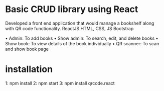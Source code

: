 # Basic CRUD library using React
Developed a front end application that would manage a bookshelf along with QR code functionality.
ReactJS
HTML, CSS, JS
Bootstrap

• Admin: To add books
• Show admin: To search, edit, and delete books
• Show book: To view details of the book individually
• QR scanner: To scan and show book page

# installation
1: npm install
2: npm start
3: npm install qrcode.react
